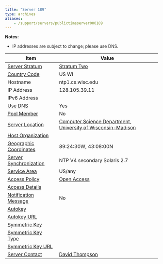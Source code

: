 ```yaml
---
title: "Server 189"
type: archives
aliases:
    - /support/servers/publictimeserver000189
---
```


**Notes:**

* IP addresses are subject to change; please use DNS.

| Item | Value |
| ----- | ----- |
| [Server Stratum](/support/servers/serverstratum) | [Stratum Two](/support/servers/stratumtwotimeservers) |
| [Country Code](/support/servers/countrycode) | US WI |
| Hostname |  ntp1.cs.wisc.edu  |
| IP Address |  128.105.39.11  |
| IPv6 Address | |
| [Use DNS](/support/servers/usedns) | Yes |
| [Pool Member](/support/servers/poolmember) | No |
| [Server Location](/support/servers/serverlocation) | [Computer Science Department, University of Wisconsin-Madison](https://www.cs.wisc.edu/) |
| [Host Organization](/support/servers/hostorganization) | |
| [ Geographic Coordinates](/support/servers/geographiccoordinates) |  89:24:30W, 43:08:00N  |
| [Server Synchronization](/support/servers/serversynchronization) |  NTP V4 secondary Solaris 2.7 |
| [Service Area](/support/servers/servicearea) |  US/any |
| [Access Policy](/support/servers/accesspolicy) | [Open Access](/support/servers/openaccess) |
| [Access Details](/support/servers/accessdetails) |  |
| [Notification Message](/support/servers/notificationmessage) | No |
| [Autokey](/support/servers/autokey) |  |
| [Autokey URL](/support/servers/autokeyurl) | |
| [Symmetric Key](/support/servers/symmetrickey) | |
| [Symmetric Key Type](/support/servers/symmetrickeytype) | |
| [Symmetric Key URL](/support/servers/symmetrickeyurl) | |
| [Server Contact](/support/servers/servercontact) | [David Thompson](mailto:ntp-admin@cs.wisc.edu) |